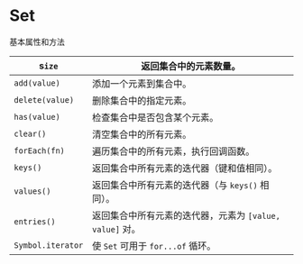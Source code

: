 # Set

基本属性和方法

| s`ize`            | 返回集合中的元素数量。                           |
| ----------------- | ------------------------------------- |
| `add(value)`      | 添加一个元素到集合中。                           |
| `delete(value)`   | 删除集合中的指定元素。                           |
| `has(value)`      | 检查集合中是否包含某个元素。                        |
| `clear()`         | 清空集合中的所有元素。                           |
| `forEach(fn)`     | 遍历集合中的所有元素，执行回调函数。                    |
| `keys()`          | 返回集合中所有元素的迭代器（键和值相同）。                 |
| `values()`        | 返回集合中所有元素的迭代器（与 `keys()` 相同）。         |
| `entries()`       | 返回集合中所有元素的迭代器，元素为 `[value, value]` 对。 |
| `Symbol.iterator` | 使 `Set` 可用于 `for...of` 循环。            |

